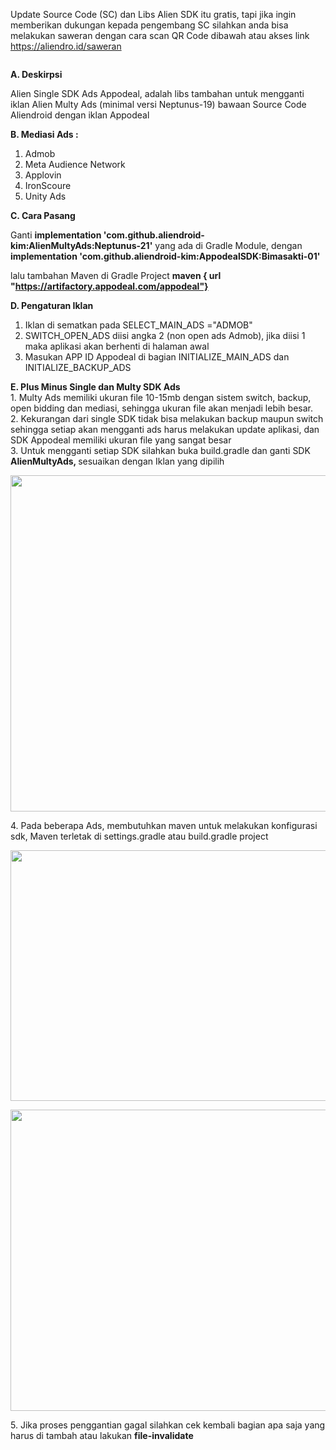 Update Source Code (SC) dan Libs Alien SDK itu gratis, tapi jika ingin memberikan dukungan kepada pengembang SC silahkan anda bisa melakukan saweran dengan cara scan QR Code dibawah atau akses link https://aliendro.id/saweran
<p><img src="https://aliendro.id/uploads/images-file-manager/202211/img_63738decd99593-65171035-52358629.jpg" alt="" style="display: block; margin-left: auto; margin-right: auto;" /></p>
 <b>A. Deskirpsi </b>

Alien Single SDK Ads Appodeal, adalah libs tambahan untuk mengganti iklan Alien Multy Ads (minimal versi Neptunus-19) bawaan Source Code Aliendroid dengan iklan Appodeal

 <b>B. Mediasi Ads : </b>
1. Admob
2. Meta Audience Network
3. Applovin
4. IronScoure
5. Unity Ads

 <b>C. Cara Pasang </b>

Ganti <b>implementation 'com.github.aliendroid-kim:AlienMultyAds:Neptunus-21'</b> yang ada di Gradle Module, 
dengan <b>implementation 'com.github.aliendroid-kim:AppodealSDK:Bimasakti-01'</b>

lalu tambahan Maven di Gradle Project
 <b>maven { url "https://artifactory.appodeal.com/appodeal"} </b>
 
<b>D. Pengaturan Iklan</b>
1. Iklan di sematkan pada SELECT_MAIN_ADS ="ADMOB"
2. SWITCH_OPEN_ADS diisi angka 2 (non open ads Admob), jika diisi 1 maka aplikasi akan berhenti di halaman awal
3. Masukan APP ID Appodeal di bagian INITIALIZE_MAIN_ADS dan INITIALIZE_BACKUP_ADS 

 <b>E. Plus Minus Single dan Multy SDK Ads</b>
<br />1. Multy Ads memiliki ukuran file 10-15mb dengan sistem switch, backup, open bidding dan mediasi, sehingga ukuran file akan menjadi lebih besar.<br />2. Kekurangan dari single SDK tidak bisa melakukan backup maupun switch sehingga setiap akan mengganti ads harus melakukan update aplikasi, dan SDK Appodeal memiliki ukuran file yang sangat besar <br />3. Untuk mengganti setiap SDK silahkan buka build.gradle dan ganti SDK <strong>AlienMultyAds, </strong>sesuaikan dengan Iklan yang dipilih</p>
<p><img src="https://aliendro.id/uploads/blog/202210/img_635264a9b00592-48631043-54973966.jpg" alt="" width="793" height="538" /></p>
<p>4. Pada beberapa Ads, membutuhkan maven untuk melakukan konfigurasi sdk, Maven terletak di settings.gradle atau build.gradle project</p>
<p><img src="https://aliendro.id/uploads/blog/202210/img_6352656b2fac19-97214146-62944342.jpg" alt="" width="794" height="401" /></p>
<p><img src="https://aliendro.id/uploads/blog/202210/img_6352659840bba4-34791743-27851708.jpg" alt="" width="801" height="482" /></p>
<p>5. Jika proses penggantian gagal silahkan cek kembali bagian apa saja yang harus di tambah atau lakukan <strong>file-invalidate</strong></p>
